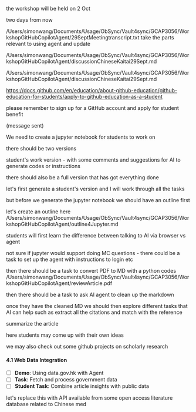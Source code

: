 the workshop will be held on 2 Oct

two days from now

/Users/simonwang/Documents/Usage/ObSync/Vault4sync/GCAP3056/WorkshopGitHubCopilotAgent/29SeptMeetingtranscript.txt take the parts relevant to using agent and update

/Users/simonwang/Documents/Usage/ObSync/Vault4sync/GCAP3056/WorkshopGitHubCopilotAgent/discussionChineseKaitai29Sept.md

/Users/simonwang/Documents/Usage/ObSync/Vault4sync/GCAP3056/WorkshopGitHubCopilotAgent/discussionChineseKaitai29Sept.md

https://docs.github.com/en/education/about-github-education/github-education-for-students/apply-to-github-education-as-a-student

please remember to sign up for a GitHub account and apply for student benefit

(message sent)

We need to create a jupyter notebook for students to work on

there should be two versions

student's work version - with some comments and suggestions for AI to generate codes or instructions

there should also be a full version that has got everything done

let's first generate a student's version and I will work through all the tasks

but before we generate the jupyter notebook we should have an outline first

let's create an outline here /Users/simonwang/Documents/Usage/ObSync/Vault4sync/GCAP3056/WorkshopGitHubCopilotAgent/outline4Jupyter.md

students will first learn the difference between talking to AI via browser vs agent

not sure if jupyter would support doing MC questions - there could be a task to set up the agent with instructions to login etc

then there should be a task to convert PDF to MD with a python codes /Users/simonwang/Documents/Usage/ObSync/Vault4sync/GCAP3056/WorkshopGitHubCopilotAgent/reviewArticle.pdf

then there should be a task to ask AI agent to clean up the markdown

once they have the cleaned MD we should then explore different tasks that AI can help such as extract all the citations and match with the reference 

summarize the article 

here students may come up with their own ideas 

we may also check out some github projects on scholarly research 



#### 4.1 Web Data Integration

- [ ] **Demo**: Using data.gov.hk with Agent
- [ ] **Task**: Fetch and process government data
- [ ] **Student Task**: Combine article insights with public data

let's replace this with API available from some open access literature database related to Chinese med
